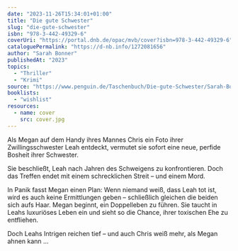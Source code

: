```yaml
---
date: "2023-11-26T15:34:01+01:00"
title: "Die gute Schwester"
slug: "die-gute-schwester"
isbn: "978-3-442-49329-6"
coverUri: "https://portal.dnb.de/opac/mvb/cover?isbn=978-3-442-49329-6"
cataloguePermalink: "https://d-nb.info/1272081656"
author: "Sarah Bonner"
publishedAt: "2023"
topics:
  - "Thriller"
  - "Krimi"
source: "https://www.penguin.de/Taschenbuch/Die-gute-Schwester/Sarah-Bonner/Goldmann/e596310.rhd"
booklists:
  - "wishlist"
resources:
  - name: cover
    src: cover.jpg
---
```


Als Megan auf dem Handy ihres Mannes Chris ein Foto ihrer Zwillingsschwester 
Leah entdeckt, vermutet sie sofort eine neue, perfide Bosheit ihrer Schwester. 

Sie beschließt, Leah nach Jahren des Schweigens zu konfrontieren. Doch das 
Treffen endet mit einem schrecklichen Streit – und einem Mord.

In Panik fasst Megan einen Plan: Wenn niemand weiß, dass Leah tot ist, wird es 
auch keine Ermittlungen geben – schließlich gleichen die beiden sich aufs Haar. 
Megan beginnt, ein Doppelleben zu führen. Sie taucht in Leahs luxuriöses Leben 
ein und sieht so die Chance, ihrer toxischen Ehe zu entfliehen.

Doch Leahs Intrigen reichen tief – und auch Chris weiß mehr, als Megan ahnen 
kann …